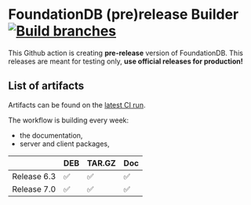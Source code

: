# FoundationDB (pre)release Builder [![Build branches](https://github.com/PierreZ/fdb-release-builder/actions/workflows/fdb-release.yml/badge.svg)](https://github.com/PierreZ/fdb-release-builder/actions/workflows/fdb-release.yml)

This Github action is creating **pre-release** version of FoundationDB. This releases are meant for testing only, **use official releases for production!**

## List of artifacts

Artifacts can be found on the [latest CI run](https://github.com/PierreZ/fdb-prerelease-builder/actions/workflows/fdb-release.yml).

The workflow is building every week:

* the documentation,
* server and client packages,

|             	| DEB 	| TAR.GZ | Doc 	|
|-------------	|-----	|--------|-----	|
| Release 6.3 	| ✅   	| ✅     | ✅ 	|
| Release 7.0 	| ✅   	| ✅     | ✅ 	|
